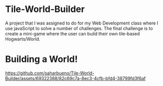 # Tile-World-Builder
A project that I was assigned to do for my Web Development class where I use javaScript to solve a number of challenges. The final challenge is to create a mini-game where the user can build their own tile-based Hogwarts/World.

# Building a World!
https://github.com/saharbueno/Tile-World-Builder/assets/69322388/82c69c7a-8ec3-4cfb-bfd4-38799fd3f6af


